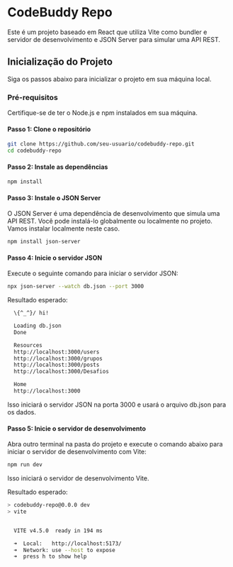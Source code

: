 # CodeBuddy Repo

Este é um projeto baseado em React que utiliza Vite como bundler e servidor de desenvolvimento e JSON Server para simular uma API REST.

## Inicialização do Projeto

Siga os passos abaixo para inicializar o projeto em sua máquina local.

### Pré-requisitos
Certifique-se de ter o Node.js e npm instalados em sua máquina.

#### Passo 1: Clone o repositório
```bash
git clone https://github.com/seu-usuario/codebuddy-repo.git
cd codebuddy-repo
```

#### Passo 2: Instale as dependências
```bash
npm install
```

#### Passo 3: Instale o JSON Server
O JSON Server é uma dependência de desenvolvimento que simula uma API REST. Você pode instalá-lo globalmente ou localmente no projeto. Vamos instalar localmente neste caso.
```bash
npm install json-server
```

#### Passo 4: Inicie o servidor JSON

Execute o seguinte comando para iniciar o servidor JSON:
```bash
npx json-server --watch db.json --port 3000
```
Resultado esperado: 
```bash
  \{^_^}/ hi!

  Loading db.json
  Done

  Resources
  http://localhost:3000/users
  http://localhost:3000/grupos
  http://localhost:3000/posts
  http://localhost:3000/Desafios

  Home
  http://localhost:3000
```

Isso iniciará o servidor JSON na porta 3000 e usará o arquivo db.json para os dados.

#### Passo 5: Inicie o servidor de desenvolvimento

Abra outro terminal na pasta do projeto e execute o comando abaixo para iniciar o servidor de desenvolvimento com Vite:
```bash
npm run dev
```

Isso iniciará o servidor de desenvolvimento Vite.

Resultado esperado:

```bash
> codebuddy-repo@0.0.0 dev
> vite


  VITE v4.5.0  ready in 194 ms

  ➜  Local:   http://localhost:5173/
  ➜  Network: use --host to expose
  ➜  press h to show help
```
